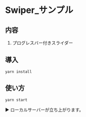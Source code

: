 # Swiper_サンプル

## 内容
1. プログレスバー付きスライダー

## 導入
```
yarn install
```

## 使い方
```
yarn start
```

▶︎ ローカルサーバーが立ち上がります。